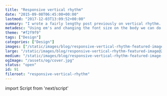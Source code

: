```yaml
---
title: "Responsive vertical rhythm"
date: "2015-09-08T06:45:00+00:00"
lastmod: "2017-12-03T13:09:52+00:00"
summary: "I wrote a fairly lengthy post previously on vertical rhythm. I considered adding a section on how to adjust font sizes whilst maintaining vertical rhythm. However, with the experience of seeing how people struggle with the topic of vertical rhythm, it was best to keep it for a separate post.I will assume you do have a grasp of vertical rhythm, at this point, otherwise some parts may not make sense. In the examples I will be using em units, with Sass. So I assume you will have an understanding of how em units work. However, I will give you a brief overview."
metadesc: "Using em's and changing the font size on the body we can do much of the work for a responsive vertical rhythm"
theme: "#f2f9f9"
tags: ["Design"]
categories: ["Design"]
images: ["/static/images/blog/responsive-vertical-rhythm-featured-image@2x.png"]
large: "/static/images/blog/responsive-vertical-rhythm-featured-image@2x.png"
medium: "/static/images/blog/responsive-vertical-rhythm-featured-image-medium@2x.png"
ogImage: "/assets/og/cover.jpg"
status: "open"
id: 91
fileroot: "responsive-vertical-rhythm"
---
```


import Script from 'next/script'

<Script async src="https://assets.codepen.io/assets/embed/ei.js" strategy="lazyOnload" />

I wrote a fairly lengthy post previously on [vertical rhythm](/blog/a-guide-to-vertical-rhythm). I considered adding a section on how to adjust font sizes whilst maintaining vertical rhythm. However, with the experience of seeing how people struggle with the topic of vertical rhythm, it was best to keep it for a separate post.

I will assume **you do have a grasp** of vertical rhythm, at this point, otherwise some parts may not make sense. In the examples I will be using em units, with Sass. So I assume you will have an understanding of how em units work. However, I will give you a brief overview.

## Highlights & takeaways
- em’s follow the calculation of `target / context = result`
- for example `24 / 16 = 1.5`
- Using Sass we can write a function that makes this easier
- The function can also provide insight to the original calculation
- Because you use em’s for all font sizes, you can adjust it on the body and affect font sizes across the board
- This approach can do much of the heavy lifting for you and may be ideal for the majority of cases
- For specific cases where font sizes aren’t ideal you can write media queries to correct them
- Remember when you adjust your body font size, your context needs to reflect this
- I use rem or px units where I don’t want something to scale in size

### What we end up with
View the compiled CSS if you would like to see how the numbers work out.

<p data-height="480" data-theme-id="13022" data-slug-hash="zvYbgx" data-default-tab="result" data-user="stevemckinney" class="codepen">See the Pen <a href="http://codepen.io/stevemckinney/pen/zvYbgx/">zvYbgx</a> by Steve (<a href="http://codepen.io/stevemckinney">@stevemckinney</a>) on <a href="http://codepen.io">CodePen</a>.</p>

## Briefly on em units
I use em’s for the majority of this process. You can do much of the heavy lifting by adjusting the font size **only** on the `body`. Once you get your head around em units they can be very useful.

```markup
target / context = result
```

When we say target, that’s the **pixel equivalent** we want to achieve. Context is what the font size is in pixels set on the **parent element**. 12px and 16px are what I will be using on the body. However if you have a heading that has a 24px font size, that would be your context.

```markup
24 / 16 = 1.5
```

> The easiest way, to keep control of your context, is to apply, font sizes on the element itself. You can apply it on containing/parent elements, but this could lead to some trickier calculations.

### Using Sass to do this
This is possibly my most used function while writing Sass. I’ve covered briefly [the benefits of using Sass for em units](/blog/sass-hints-tips-revisited). It does a good amount of work for us. It calculates the em value and also gives insight to the original calculation.

I will follow through using this with any examples within the post.

```sass
@function em($target-px, $context: 12px) {
  @return ($target-px / $context) * 1em; }
```

## Setting vertical rhythm with background-image
Getting started, one way you can make this easier for yourself, is to set a vertical rhythm using a `linear-gradient`. The technique is quite simple, you have a gradient as a `background-image` and set the `background-size` to be that of your base font size.

You can change it to the em equivalent, if you decide to use a later technique.

```css
body {
  background-image: linear-gradient(bottom, #eee 5%, rgba(255, 255, 255, 0) 5%);
  background-size: 100% 12px; }
```

> You could also use [basehold.it](http://basehold.it/).

## Using the body to adjust size based on breakpoint
The first step is to get our base font sizes setup. This is a convenient way of making font size scalable, on a global level. A font size must be set on the body. You can use percentages, pixels or em’s. It doesn’t tend to be too fussy at this point.

```css
body {
  font-size: 12px;
  line-height: 1.5;

  @media (min-width: 520px) {
    font-size: 16px; } }
```

I’m starting from the smallest screen and working my way up. Beginning with a base font size of 12px and adjusting that to 16px later on. This means everything is going to be a third larger.

I have also set my line height to be 1.5. I know this is going to be good for most cases.

> The reason for doing this is the ability to change the font-size in only one place and affect anything that uses an em unit.

## Choosing font sizes & aligning
This can be based on a [type scale](/blog/type-scale-line-height-lengths), your own preferences or to align closely with the baseline. For me it’s down to what’s most comfortable for the screen size.

```scss
/* Aligns to 60px */
h1 {
  font-size: em(30px);
  line-height: 1.2;
  margin-bottom: em(24px, 30px); }

/* Aligns to 48px */
h2 {
  font-size: em(24px);
  line-height: 1.25;
  padding-top: em(6px, 24px);
  margin-bottom: em(12px, 24px); }

/* Aligns to 48px */
h3 {
  font-size: em(21px);
  line-height: 1.238095238;
  padding-top: em(16px, 21px);
  margin-bottom: em(6px, 21px); }

/* Aligns to 48px */
h4 {
  font-size: em(18px);
  line-height: 1.222222222;
  padding-top: em(18px, 18px);
  margin-bottom: em(8px, 18px); }

/* Aligns to 48px */
h5 {
  font-size: em(16px);
  line-height: 1.5;
  padding-top: em(16px, 16px);
  margin-bottom: em(8px, 16px); }

/* Aligns to 36px */
h6 {
  font-size: em(14px);
  line-height: 1.5;
  padding-top: em(9px, 14px);
  margin-bottom: em(6px, 14px); }

p {
  margin: 0 0 em(12px) }
```

## Adjusting our measurements for breakpoints
If you’re adjusting font size only on the body, you don’t really need to worry, about it throwing off your baseline. The baseline will, scale proportionally. This is the great thing about that, it’s the smallest amount of code. However you sacrifice a little control over the sizing and preciseness.

If you do want to retain your original baseline and font sizes, you will need, to adjust all of the properties, that rely on it.

```sass
h1 {
  font-size: em(30px);
  line-height: 1.2;
  margin-bottom: em(24px, 30px);

  @media (min-width: 520px) {
    font-size: em(36px, 16px);
    line-height: 1.16666666666;
    margin-bottom: em(30px, 36px); } }
```

As a note when adjusting at the breakpoint your font size changes on the body, **you need to be using that as your context**.

## Why I don't use rem units
I've been put off in the past with rem units because of the fallback necessary. However that's less of an issue these days.

I avoid rem units because they're fixed to the root element. That takes away, being able to proportionally scale them down, on the body, or on an element basis.

That's not to say it isn't logical to use rem units. There are specific cases, where they are useful. You may want to retain a font size, border radius, or other property. In those cases it’s valuable.

## Finishing thoughts
Like I mentioned in the [vertical rhythm](/blog/a-guide-to-vertical-rhythm) post, it’s a tricky goal to achieve on a perfect basis, where images are concerned. I think taking this approach can really improve your reading experience.

It depends how far you want to go. I have found a combination of using the body adjustments and modifying specific font sizes where they are a little too large, for the screen size, works well. In the future, I imagine, this will become easier, with real variables in CSS.

> If there was anything you feel was missing from this post, let me know [@irsteve on twitter](https://twitter.com/irsteve). I’d really appreciate the feedback.
